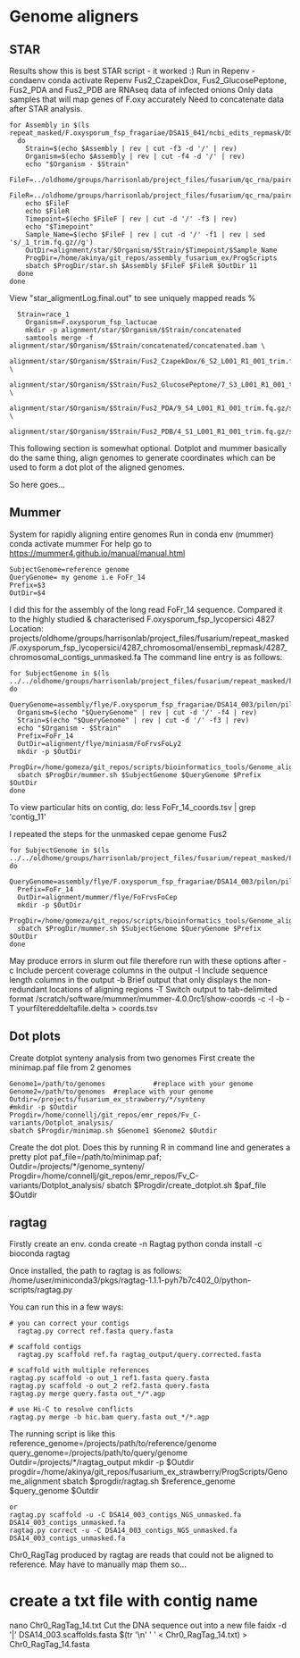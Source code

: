 # Genome aligners
## STAR
Results show this is best STAR script - it worked :)
Run in Repenv - condaenv
    conda activate Repenv
Fus2_CzapekDox, Fus2_GlucosePeptone, Fus2_PDA and Fus2_PDB are RNAseq data of infected onions
Only data samples that will map genes of F.oxy accurately
Need to concatenate data after STAR analysis.

    for Assembly in $(ls repeat_masked/F.oxysporum_fsp_fragariae/DSA15_041/ncbi_edits_repmask/DSA15_041_contigs_unmasked.fa)
      do
        Strain=$(echo $Assembly | rev | cut -f3 -d '/' | rev)
        Organism=$(echo $Assembly | rev | cut -f4 -d '/' | rev)
        echo "$Organism - $Strain"
        FileF=../oldhome/groups/harrisonlab/project_files/fusarium/qc_rna/paired/F.oxysporum_fsp_cepae/Fus2_CzapekDox/F/*_trim.fq.gz
        FileR=../oldhome/groups/harrisonlab/project_files/fusarium/qc_rna/paired/F.oxysporum_fsp_cepae/Fus2_CzapekDox/R/*_trim.fq.gz
        echo $FileF
        echo $FileR
        Timepoint=$(echo $FileF | rev | cut -d '/' -f3 | rev)
        echo "$Timepoint"
        Sample_Name=$(echo $FileF | rev | cut -d '/' -f1 | rev | sed 's/_1_trim.fq.gz//g')
        OutDir=alignment/star/$Organism/$Strain/$Timepoint/$Sample_Name
        ProgDir=/home/akinya/git_repos/assembly_fusarium_ex/ProgScripts
        sbatch $ProgDir/star.sh $Assembly $FileF $FileR $OutDir 11
      done
    done

View "star_aligmentLog.final.out" to see uniquely mapped reads %

      Strain=race_1
        Organism=F.oxysporum_fsp_lactucae
        mkdir -p alignment/star/$Organism/$Strain/concatenated
        samtools merge -f alignment/star/$Organism/$Strain/concatenated/concatenated.bam \
        alignment/star/$Organism/$Strain/Fus2_CzapekDox/6_S2_L001_R1_001_trim.fq.gz/star_aligmentAligned.sortedByCoord.out.bam \
        alignment/star/$Organism/$Strain/Fus2_GlucosePeptone/7_S3_L001_R1_001_trim.fq.gz/star_aligmentAligned.sortedByCoord.out.bam \
        alignment/star/$Organism/$Strain/Fus2_PDA/9_S4_L001_R1_001_trim.fq.gz/star_aligmentAligned.sortedByCoord.out.bam \
        alignment/star/$Organism/$Strain/Fus2_PDB/4_S1_L001_R1_001_trim.fq.gz/star_aligmentAligned.sortedByCoord.out.bam

This following section is somewhat optional.
Dotplot and mummer basically do the same thing, align genomes to generate coordinates which can be used to form a dot plot of the aligned genomes.

So here goes...

## Mummer
System for rapidly aligning entire genomes
Run in conda env (mummer)
    conda activate mummer
For help go to https://mummer4.github.io/manual/manual.html

    SubjectGenome=reference genome
    QueryGenome= my genome i.e FoFr_14
    Prefix=$3
    OutDir=$4

I did this for the assembly of the long read FoFr_14 sequence. Compared it to the highly studied & characterised F.oxysporum_fsp_lycopersici 4827
Location:
    projects/oldhome/groups/harrisonlab/project_files/fusarium/repeat_masked/F.oxysporum_fsp_lycopersici/4287_chromosomal/ensembl_repmask/4287_chromosomal_contigs_unmasked.fa
The command line entry is as follows:

    for SubjectGenome in $(ls ../../oldhome/groups/harrisonlab/project_files/fusarium/repeat_masked/F.oxysporum_fsp_lycopersici/4287_chromosomal/ensembl_repmask/4287_chromosomal_contigs_unmasked.fa); do
      QueryGenome=assembly/flye/F.oxysporum_fsp_fragariae/DSA14_003/pilon/pilon_10_renamed.fasta
      Organism=$(echo "$QueryGenome" | rev | cut -d '/' -f4 | rev)
      Strain=$(echo "$QueryGenome" | rev | cut -d '/' -f3 | rev)
      echo "$Organism - $Strain"
      Prefix=FoFr_14
      OutDir=alignment/flye/miniasm/FoFrvsFoLy2
      mkdir -p $OutDir
      ProgDir=/home/gomeza/git_repos/scripts/bioinformatics_tools/Genome_aligners
      sbatch $ProgDir/mummer.sh $SubjectGenome $QueryGenome $Prefix $OutDir
    done

To view particular hits on contig, do:
    less FoFr_14_coords.tsv | grep 'contig_11'

I repeated the steps for the unmasked cepae genome Fus2

    for SubjectGenome in $(ls ../../oldhome/groups/harrisonlab/project_files/fusarium/repeat_masked/F.oxysporum_fsp_cepae/Fus2_canu_new/edited_contigs_repmask/Fus2_canu_contigs_unmasked.fa); do
      QueryGenome=assembly/flye/F.oxysporum_fsp_fragariae/DSA14_003/pilon/pilon_10_renamed.fasta
      Prefix=FoFr_14
      OutDir=alignment/mummer/flye/FoFrvsFoCep
      mkdir -p $OutDir
      ProgDir=/home/gomeza/git_repos/scripts/bioinformatics_tools/Genome_aligners
      sbatch $ProgDir/mummer.sh $SubjectGenome $QueryGenome $Prefix $OutDir
    done

May produce errors in slurm out file therefore run with these options after
    -c	Include percent coverage columns in the output
    -l	Include sequence length columns in the output
    -b	Brief output that only displays the non-redundant locations of aligning regions
    -T	Switch output to tab-delimited format
 /scratch/software/mummer/mummer-4.0.0rc1/show-coords -c -l -b -T yourfiltereddeltafile.delta > coords.tsv

## Dot plots

Create dotplot synteny analysis from two genomes
First create the minimap.paf file from 2 genomes

    Genome1=/path/to/genomes            #replace with your genome
    Genome2=/path/to/genomes  #replace with your genome
    Outdir=/projects/fusarium_ex_strawberry/*/synteny
    #mkdir -p $Outdir
    Progdir=/home/connellj/git_repos/emr_repos/Fv_C-variants/Dotplot_analysis/
    sbatch $Progdir/minimap.sh $Genome1 $Genome2 $Outdir

Create the dot plot.
Does this by running R in command line and generates a pretty plot
    paf_file=/path/to/minimap.paf;
    Outdir=/projects/*/genome_synteny/
    Progdir=/home/connellj/git_repos/emr_repos/Fv_C-variants/Dotplot_analysis/
    sbatch $Progdir/create_dotplot.sh $paf_file $Outdir

## ragtag

Firstly create an env.
    conda create -n Ragtag python
    conda install -c bioconda ragtag

Once installed, the path to ragtag is as follows:
    /home/user/miniconda3/pkgs/ragtag-1.1.1-pyh7b7c402_0/python-scripts/ragtag.py

You can run this in a few ways:

    # you can correct your contigs
      ragtag.py correct ref.fasta query.fasta

    # scaffold contigs
      ragtag.py scaffold ref.fa ragtag_output/query.corrected.fasta

    # scaffold with multiple references
    ragtag.py scaffold -o out_1 ref1.fasta query.fasta
    ragtag.py scaffold -o out_2 ref2.fasta query.fasta
    ragtag.py merge query.fasta out_*/*.agp

    # use Hi-C to resolve conflicts
    ragtag.py merge -b hic.bam query.fasta out_*/*.agp

The running script is like this
    reference_genome=/projects/path/to/reference/genome
    query_genome=/projects/path/to/query/genome
    Outdir=/projects/*/ragtag_output
    mkdir -p $Outdir
    progdir=/home/akinya/git_repos/fusarium_ex_strawberry/ProgScripts/Genome_alignment
    sbatch $progdir/ragtag.sh $reference_genome $query_genome $Outdir

    or
    ragtag.py scaffold -u -C DSA14_003_contigs_NGS_unmasked.fa DSA14_003_contigs_unmasked.fa
    ragtag.py correct -u -C DSA14_003_contigs_NGS_unmasked.fa DSA14_003_contigs_unmasked.fa

Chr0_RagTag produced by ragtag are reads that could not be aligned to reference. May have to manually map them
  so...
  # create a txt file with contig name
  nano Chr0_RagTag_14.txt
Cut the DNA sequence out into a new file
  faidx -d '|' DSA14_003.scaffolds.fasta $(tr '\n' ' ' < Chr0_RagTag_14.txt) > Chr0_RagTag_14.fasta
